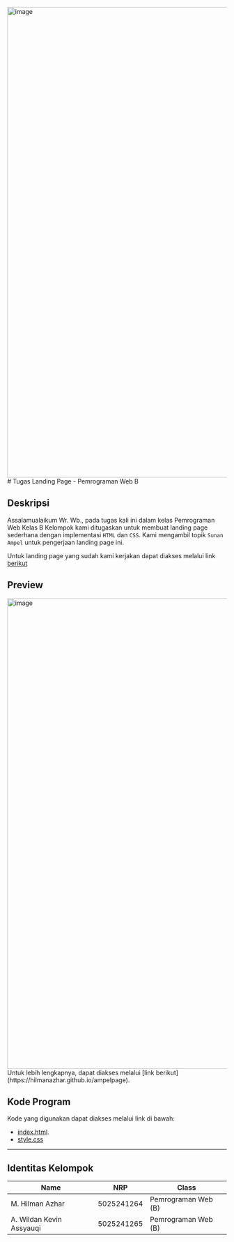 <img width="1919" height="1079" alt="image" src="https://github.com/user-attachments/assets/57b698ff-66f7-40f4-ab14-4fd18f98df1b" /># Tugas Landing Page - Pemrograman Web B

## Deskripsi
Assalamualaikum Wr. Wb., pada tugas kali ini dalam kelas Pemrograman Web Kelas B 
Kelompok kami ditugaskan untuk membuat landing page sederhana dengan implementasi `HTML` dan `CSS`. Kami mengambil topik `Sunan Ampel` untuk pengerjaan landing page ini.

Untuk landing page yang sudah kami kerjakan dapat diakses melalui link [berikut](https://hilmanazhar.github.io/ampelpage)

## Preview
<img width="1919" height="1079" alt="image" src="https://github.com/user-attachments/assets/a426ea1e-3b41-491a-a558-7122355eafd6" />
Untuk lebih lengkapnya, dapat diakses melalui [link berikut](https://hilmanazhar.github.io/ampelpage).

## Kode Program
Kode yang digunakan dapat diakses melalui link di bawah:
- [index.html](code/index.html).
- [style.css](code/style.css)

---
## Identitas Kelompok
| Name | NRP | Class |
| ---- | --- | ----- |
| M. Hilman Azhar  | 5025241264 | Pemrograman Web (B) |
| A. Wildan Kevin Assyauqi  | 5025241265 | Pemrograman Web (B) |
